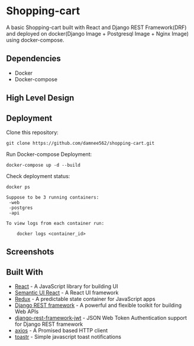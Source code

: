 # Shopping-cart
A basic Shopping-cart built with React and Django REST Framework(DRF) and deployed on docker(Django Image + Postgresql Image + Nginx Image) using docker-compose.

## Dependencies
* Docker
* Docker-compose


## High Level Design


## Deployment
Clone this repository:

    git clone https://github.com/damnee562/shopping-cart.git


Run Docker-compose Deployment:

    docker-compose up -d --build

Check deployment status:

    docker ps

    Suppose to be 3 running containers:
     -web
     -postgres
     -api
    
    To view logs from each container run:

        docker logs <container_id>



## Screenshots

## Built With
* [React](https://facebook.github.io/react/) - A JavaScript library for building UI
* [Semantic UI React](https://react.semantic-ui.com/introduction) - A React UI framework
* [Redux](https://redux.js.org/) - A predictable state container for JavaScript apps
* [Django REST framework](http://www.django-rest-framework.org/) - A powerful and flexible toolkit for building Web APIs
* [django-rest-framework-jwt](http://getblimp.github.io/django-rest-framework-jwt/) - JSON Web Token Authentication support for Django REST framework
* [axios](https://github.com/mzabriskie/axios) - A Promised based HTTP client
* [toastr](https://github.com/CodeSeven/toastr) - Simple javascript toast notifications

